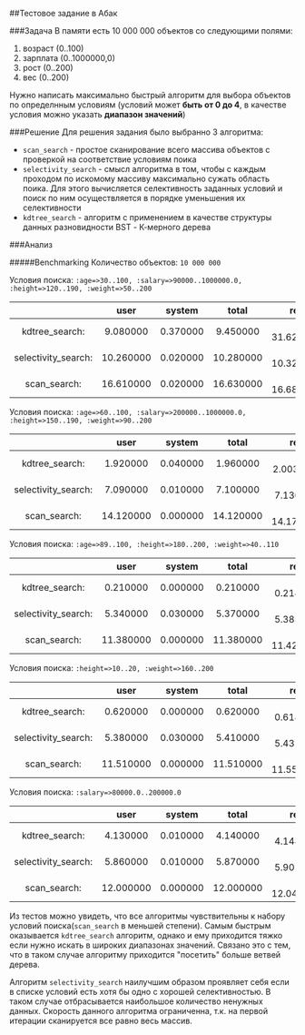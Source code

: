 ##Тестовое задание в Абак

###Задача
В памяти есть 10 000 000 объектов со следующими полями:
 
1. возраст (0..100) 
2. зарплата (0..1000000,0) 
3. рост (0..200) 
4. вес (0..200) 

Нужно написать максимально быстрый алгоритм для выбора объектов по определнным условиям (условий может **быть от 0 до 4**, в качестве условия можно указать **диапазон значений**)

###Решение
Для решения задания было выбранно 3 алгоритма:

- `scan_search` - простое сканирование всего массива объектов с проверкой на соответствие условиям поика
- `selectivity_search` - смысл алгоритма в том, чтобы с каждым проходом по искомому массиву максимально сужать область поика. Для этого вычисляется селективность заданных условий и поиск по ним осуществляется в порядке уменьшения их селективности
- `kdtree_search` - алгоритм с применением в качестве структуры данных разновидности BST - К-мерного дерева

###Анализ

#####Benchmarking
Количество объектов: `10 000 000`

Условия поиска: `:age=>30..100, :salary=>90000..1000000.0, :height=>120..190, :weight=>50..200`

|                |      user |    system |     total  |      real  |
|:--------------:|:---------:|:---------:|:----------:|:----------:|
|kdtree_search:  | 9.080000  | 0.370000 |  9.450000 |( 31.624776)|
|selectivity_search:|    10.260000 |  0.020000 | 10.280000| ( 10.324110)|
|scan_search:    |      16.610000  | 0.020000 | 16.630000| ( 16.682068)|


Условия поиска: `:age=>60..100, :salary=>200000..1000000.0, :height=>150..190, :weight=>90..200`

|                |      user |    system |     total  |      real  |
|:--------------:|:---------:|:---------:|:----------:|:----------:|
|kdtree_search:  | 1.920000  | 0.040000  | 1.960000 |(  2.003038))|
|selectivity_search:|    7.090000 |  0.010000  | 7.100000 |(  7.130504)|
|scan_search:    |      14.120000  | 0.000000 | 14.120000 |( 14.173832)|


Условия поиска: `:age=>89..100, :height=>180..200, :weight=>40..110`

|                |      user |    system |     total  |      real  |
|:--------------:|:---------:|:---------:|:----------:|:----------:|
|kdtree_search:  | 0.210000  | 0.000000  | 0.210000   |(  0.214251)|
|selectivity_search:|    5.340000 |  0.030000  | 5.370000 |(  5.385407)|
|scan_search:    |       11.380000|   0.000000  |11.380000  |( 11.428225)|


Условия поиска: `:height=>10..20, :weight=>160..200`

|                |      user |    system |     total  |      real  |
|:--------------:|:---------:|:---------:|:----------:|:----------:|
|kdtree_search:  | 0.620000  | 0.000000  | 0.620000   |(  0.618176)|
|selectivity_search:|    5.380000 |  0.030000  | 5.410000 |(  5.431209)|
|scan_search:    |      11.510000 |  0.000000  |11.510000 |( 11.555504)|


Условия поиска: `:salary=>80000.0..200000.0`

|                |      user |    system |     total  |      real  |
|:--------------:|:---------:|:---------:|:----------:|:----------:|
|kdtree_search:  | 4.130000  | 0.010000  | 4.140000 |(  4.148297)|
|selectivity_search:|    5.860000 |  0.010000  | 5.870000 |(  5.901603)|
|scan_search:    |      12.000000 |  0.000000  |12.000000 |( 12.047652)|



Из тестов можно увидеть, что все алгоритмы чувствительны к набору условий поиска(`scan_search` в меньшей степени).
Самым быстрым оказывается `kdtree_search` алгоритм, однако и ему приходится тяжко если нужно искать в широких диапазонах значений. Связано это с тем, что в таком случае алгоритму приходится "посетить" больше ветвей дерева.

Алгоритм `selectivity_search` наилучшим образом проявляет себя если в списке условий есть хотя бы одно с хорошей селективностью.
В таком случае отбрасывается наибольшое количество ненужных данных. Скорость данного алгоритма ограниченна, т.к. на первой итерации сканируется все равно весь массив.